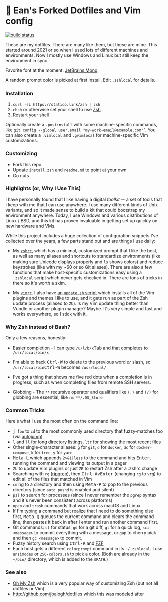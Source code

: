 # 💾 Ean's Forked Dotfiles and Vim config


[![build status](https://img.shields.io/github/workflow/status/EanNewton/dotfiles/Create%20and%20publish%20a%20Docker%20image.svg?style=flat-square)](https://github.com/EanNewton/dotfiles)

These are my dotfiles. There are many like them, but these are mine. This started around 2021 or so when I used lots of different machines and environments. Now I mostly use Windows and Linux but still keep the environment in sync.

<!-- TODO: Update screenshot / banner image -->
<!-- ![CleanShot 2021-10-01 at 20 15 23@2x](https://user-images.githubusercontent.com/137158/135730113-495868f0-e4ad-4e8a-a10e-7f07be402e9d.png) -->

Favorite font at the moment: [JetBrains Mono](https://www.jetbrains.com/lp/mono/)

A random prompt color is picked at first install. Edit `.zshlocal` for details.

### Installation

1. `curl -sL https://statico.link/zsh | zsh`
1. `chsh` or otherwise set your shell to use [Zsh](http://www.zsh.org/)
1. Restart your shell

Optionally create a `.postinstall` with some machine-specific commands, like `git config --global user.email "my-work-email@example.com"`". You can also create a `.vimlocal` and `.gvimlocal` for machine-specific Vim customizations.

### Customizing

- Fork this repo
- Update `install.zsh` and `readme.md` to point at your own
- Go nuts

### Highlights (or, Why I Use This)

I have personally found that I like having a digital _toolkit_ -- a set of tools that I keep with me that I can use anywhere. I use many different kinds of Unix variants, and so it made sense to build a kit that could bootstrap my environment anywhere. Today, I use Windows and various distributions of Linux / BSD, and this kit has proven invaluable in getting set up quickly on new hardware and VMs.

While this project includes a huge collection of configuration snippets I've collected over the years, a few parts stand out and are things I use daily:

- My [`zshrc`](https://github.com/EanNewton/dotfiles/blob/main/.zshrc), which has a minimal, customized prompt that I like the best, as well as many aliases and shortcuts to standardize environments (like making sure Unicode displays properly and `ls` shows colors) and reduce keystrokes (like with my ~60 or so Git aliases). There are also a few functions that make host-specific customizations easy using a `.zshlocal` script which never gets checked in. There are tons of tricks in there so it's worth a skim.

- My [`vimrc`](https://github.com/EanNewton/dotfiles/blob/main/.vim/vimrc). I also have [an `update.sh` script](https://github.com/EanNewton/dotfiles/blob/main/.vim/update.sh) which installs all of the Vim plugins and themes I like to use, and it gets run as part of the Zsh update process (aliased to `ZU`). Is my Vim update thing better than Vundle or another plugin manager? Maybe. It's very simple and fast and works everywhere, so I stick with it.

### Why Zsh instead of Bash?

Only a few reasons, honestly:

- Easier completion - I can type `/u/l/b/x`<kbd>Tab</kbd> and that completes to `/usr/local/bin/x`

- I'm able to hack <kbd>Ctrl-W</kbd> to delete to the previous word _or_ slash, so `/usr/local/bin`<kbd>Ctrl-W</kbd> becomes `/usr/local/`

- I've got a thing that shows me five red dots when a completion is in progress, such as when completing files from remote SSH servers.

- Globbing - The `**` recursive operator and qualifiers like `(.)` and `(/)` for globbing are essential, like `rm **/.DS_Store`


### Common Tricks

Here's what I use the most often on the command line:

- `j foo` to `cd` to the most commonly used directory that fuzzy-matches foo (via [autojump](https://github.com/wting/autojump))
- `l` and `ll` for long directory listings, `ltr` for showing the most recent files
- Other single-character aliases: `g` for `git`, `d` for `docker`, `dc` for `docker-compose`, `k` for `tree`, `y` for `yarn`
- <kbd>Meta-L</kbd> which appends `2>&1|less` to the command and hits <kbd>Enter</kbd>, running the command and viewing its output in a pager
- `ZU` to update Vim plugins or just `ZR` to restart Zsh after a .zshrc change
- Searching with `rg` ([ripgrep](https://github.com/BurntSushi/ripgrep)), then <kbd>Ctrl-A</kbd><kbd>v</kbd><kbd>Enter</kbd> (changing `rg` to `vrg`) to edit all of the files that matched in Vim
- `cd`ing to a directory and then using <kbd>Meta-P</kbd> to pop to the previous directory (since `auto_pushd` is enabled and silent)
- `psl` to search for processes (since I never remember the `pgrep` syntax and it's never been consistent across platforms)
- `open` and `trash` commands that work across macOS and Linux
- If I'm typing a command but realize that I need to do something else first, <kbd>Meta-Q</kbd> queues the current command and clears the command line, then pastes it back in after I enter and run another command first.
- Git commands: `st` for status, `gd` for a git diff, `gl` for a quick log, `sci <message>` to commit everything with a message, or `gap` to cherry pick and then `gc <message>` to commit.
- Fuzzy history search using <kbd>Ctrl-R</kbd> and [FZF](https://github.com/junegunn/fzf)
- Each host gets a different `colorprompt` command in its `~/.zshlocal`. I use `ansimodes` or `256-colors.sh` to pick a color. (Both are already in the `~/bin/` directory, which is added to the `$PATH`.)

### See also

- [Oh My Zsh](https://github.com/robbyrussell/oh-my-zsh) which is a very popular way of customizing Zsh (but not all dotfiles or Vim)
- http://github.com/jbalogh/dotfiles which this was modeled after

